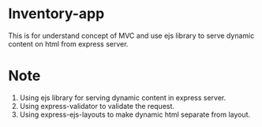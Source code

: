 # Inventory-app
This is for understand concept of MVC and use ejs library to serve dynamic content on html from express server.

# Note
1. Using ejs library for serving dynamic content in express server.
2. Using express-validator to validate the request.
3. Using express-ejs-layouts to make dynamic html separate from layout.
